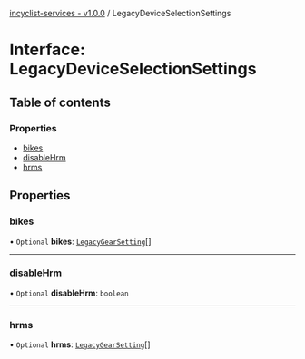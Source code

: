 [incyclist-services - v1.0.0](../README.md) / LegacyDeviceSelectionSettings

# Interface: LegacyDeviceSelectionSettings

## Table of contents

### Properties

- [bikes](LegacyDeviceSelectionSettings.md#bikes)
- [disableHrm](LegacyDeviceSelectionSettings.md#disablehrm)
- [hrms](LegacyDeviceSelectionSettings.md#hrms)

## Properties

### bikes

• `Optional` **bikes**: [`LegacyGearSetting`](LegacyGearSetting.md)[]

___

### disableHrm

• `Optional` **disableHrm**: `boolean`

___

### hrms

• `Optional` **hrms**: [`LegacyGearSetting`](LegacyGearSetting.md)[]
